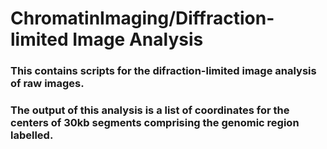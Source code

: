 # ChromatinImaging/Diffraction-limited Image Analysis

### This contains scripts for the difraction-limited image analysis of raw images. 
### The output of this analysis is a list of coordinates for the centers of 30kb segments comprising the genomic region labelled.